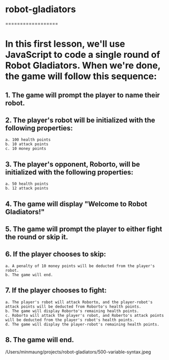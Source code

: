 # robot-gladiators

==================

# In this first lesson, we'll use JavaScript to code a single round of Robot Gladiators. When we're done, the game will follow this sequence:

## 1. The game will prompt the player to name their robot.

## 2. The player's robot will be initialized with the following properties:

    a. 100 health points
    b. 10 attack points
    c. 10 money points

## 3. The player's opponent, Roborto, will be initialized with the following properties:

    a. 50 health points
    b. 12 attack points

## 4. The game will display "Welcome to Robot Gladiators!"

## 5. The game will prompt the player to either fight the round or skip it.

## 6. If the player chooses to skip:

    a. A penalty of 10 money points will be deducted from the player's robot.
    b. The game will end.

## 7. If the player chooses to fight:

    a. The player's robot will attack Roborto, and the player-robot's attack points will be deducted from Roborto's health points.
    b. The game will display Roborto's remaining health points.
    c. Roborto will attack the player's robot, and Roberto's attack points will be deducted from the player's robot's health points.
    d. The game will display the player-robot's remaining health points.

## 8. The game will end.
/Users/minmaung/projects/robot-gladiators/500-variable-syntax.jpeg
